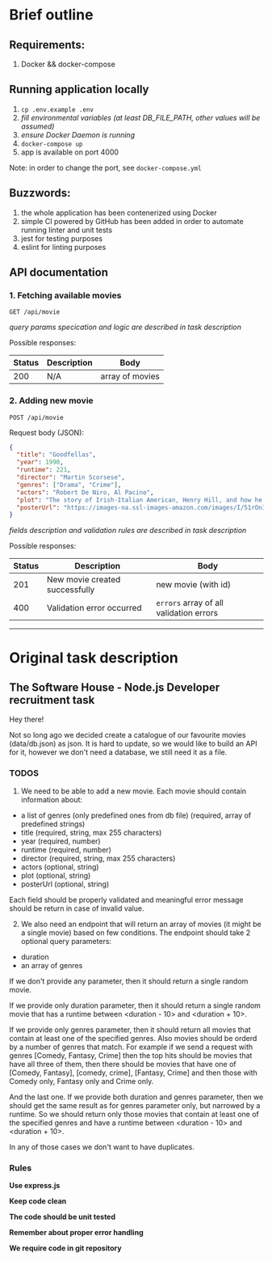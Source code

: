# Brief outline

## Requirements:
1. Docker && docker-compose

## Running application locally
1. `cp .env.example .env`
1. _fill environmental variables (at least DB_FILE_PATH, other values will be assumed)_
1. _ensure Docker Daemon is running_
1. `docker-compose up`
1. app is available on port 4000

Note: in order to change the port, see `docker-compose.yml`

## Buzzwords:
1. the whole application has been contenerized using Docker
1. simple CI powered by GitHub has been added in order to automate running linter and unit tests
1. jest for testing purposes
1. eslint for linting purposes

## API documentation

### 1. Fetching available movies

`GET /api/movie`

_query params specication and logic are described in task description_

Possible responses:

| Status | Description                                                         | Body                               |
|--------|---------------------------------------------------------------------|------------------------------------|
| 200    | N/A | array of movies        |


### 2. Adding new movie

`POST /api/movie`

Request body (JSON):
```json
{
  "title": "Goodfellas",
  "year": 1990,
  "runtime": 221,
  "director": "Martin Scorsese",
  "genres": ["Drama", "Crime"],
  "actors": "Robert De Niro, Al Pacino",
  "plot": "The story of Irish-Italian American, Henry Hill, and how he lives day-to-day life as a member of the Mafia. Based on a true story, the plot revolves around Henry and his two unstable friends Jimmy and Tommy as they gradually climb the ladder from petty crime to violent murders.",
  "posterUrl": "https://images-na.ssl-images-amazon.com/images/I/51rOnIjLqzL._AC_.jpg"
}
```

_fields description and validation rules are described in task description_

Possible responses:

| Status | Description                                                         | Body                               |
|--------|---------------------------------------------------------------------|------------------------------------|
| 201    | New movie created successfully       | new movie (with id)       |
| 400    | Validation error occurred | `errors` array of all validation errors        |

---
# Original task description

## The Software House - Node.js Developer recruitment task

Hey there!

Not so long ago we decided create a catalogue of our favourite movies (data/db.json) as json. It is hard to update, so we would like to build an API
for it, however we don't need a database, we still need it as a file.

### TODOS

1. We need to be able to add a new movie. Each movie should contain information about:

- a list of genres (only predefined ones from db file) (required, array of predefined strings)
- title (required, string, max 255 characters)
- year (required, number)
- runtime (required, number)
- director (required, string, max 255 characters)
- actors (optional, string)
- plot (optional, string)
- posterUrl (optional, string)

Each field should be properly validated and meaningful error message should be return in case of invalid value.

2. We also need an endpoint that will return an array of movies (it might be a single movie) based on few conditions. The endpoint should take 2 optional query parameters:

- duration
- an array of genres

If we don't provide any parameter, then it should return a single random movie.

If we provide only duration parameter, then it should return a single random movie that has a runtime between <duration - 10> and <duration + 10>.

If we provide only genres parameter, then it should return all movies that contain at least one of the specified genres. Also movies should be orderd by a number of genres that match. For example if we send a request with genres [Comedy, Fantasy, Crime] then the top hits should be movies that have all three of them, then there should be movies that have one of [Comedy, Fantasy], [comedy, crime], [Fantasy, Crime] and then those with Comedy only, Fantasy only and Crime only.

And the last one. If we provide both duration and genres parameter, then we should get the same result as for genres parameter only, but narrowed by a runtime. So we should return only those movies that contain at least one of the specified genres and have a runtime between <duration - 10> and <duration + 10>.

In any of those cases we don't want to have duplicates.

### Rules

**Use express.js**

**Keep code clean**

**The code should be unit tested**

**Remember about proper error handling**

**We require code in git repository**
